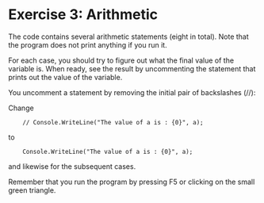 ﻿# Exercise 3: Arithmetic

The code contains several arithmetic statements (eight in total). 
Note that the program does not print anything if you run it. 
 
For each case, you should try to figure out what the final value of 
the variable is. When ready, see the result by 
uncommenting the statement that prints out the value of the 
variable. 

You uncomment a statement by removing the initial pair 
of backslashes (//): 
 
Change

        // Console.WriteLine("The value of a is : {0}", a); 
to 

        Console.WriteLine("The value of a is : {0}", a); 
 
and likewise for the subsequent cases. 
 
Remember that you run the program by pressing F5 or clicking on 
the small green triangle.

